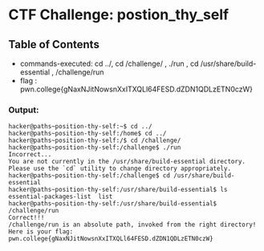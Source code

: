 # CTF Challenge: postion_thy_self

## Table of Contents

- commands-executed: cd ../, cd /challenge/ , ./run , cd /usr/share/build-essential , /challenge/run
- flag : pwn.college{gNaxNJitNowsnXxITXQLl64FESD.dZDN1QDLzETN0czW}


### Output:
```console
hacker@paths~position-thy-self:~$ cd ../
hacker@paths~position-thy-self:/home$ cd ../
hacker@paths~position-thy-self:/$ cd /challenge/
hacker@paths~position-thy-self:/challenge$ ./run
Incorrect...
You are not currently in the /usr/share/build-essential directory.
Please use the `cd` utility to change directory appropriately.
hacker@paths~position-thy-self:/challenge$ cd /usr/share/build-essential
hacker@paths~position-thy-self:/usr/share/build-essential$ ls
essential-packages-list  list
hacker@paths~position-thy-self:/usr/share/build-essential$ /challenge/run
Correct!!!
/challenge/run is an absolute path, invoked from the right directory!
Here is your flag:
pwn.college{gNaxNJitNowsnXxITXQLl64FESD.dZDN1QDLzETN0czW}

```

